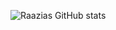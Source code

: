 ![Raazias GitHub stats](https://github-readme-stats.vercel.app/api?username=RaaziaTarique&show_icons=true&theme=radical)
